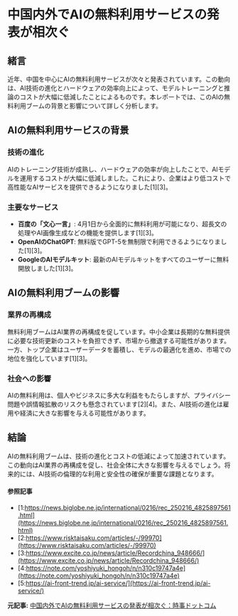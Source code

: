 # 中国内外でAIの無料利用サービスの発表が相次ぐ

## 緒言

近年、中国を中心にAIの無料利用サービスが次々と発表されています。この動向は、AI技術の進化とハードウェアの効率向上によって、モデルトレーニングと推論のコストが大幅に低減したことによるものです。本レポートでは、このAIの無料利用ブームの背景と影響について詳しく分析します。

## AIの無料利用サービスの背景

### 技術の進化

AIのトレーニング技術が成熟し、ハードウェアの効率が向上したことで、AIモデルを運用するコストが大幅に低減しました。これにより、企業はより低コストで高性能なAIサービスを提供できるようになりました[1][3]。

### 主要なサービス

- **百度の「文心一言」**: 4月1日から全面的に無料利用が可能になり、超長文の処理やAI画像生成などの機能を提供します[1][3]。
- **OpenAIのChatGPT**: 無料版でGPT-5を無制限で利用できるようになりました[1][3]。
- **GoogleのAIモデルキット**: 最新のAIモデルキットをすべてのユーザーに無料開放しました[1][3]。

## AIの無料利用ブームの影響

### 業界の再構成

無料利用ブームはAI業界の再構成を促しています。中小企業は長期的な無料提供に必要な技術更新のコストを負担できず、市場から撤退する可能性があります。一方、トップ企業はユーザーデータを蓄積し、モデルの最適化を進め、市場での地位を強化しています[1][3]。

### 社会への影響

AIの無料利用は、個人やビジネスに多大な利益をもたらしますが、プライバシー問題や誤情報拡散のリスクも懸念されています[2][4]。また、AI技術の進化は雇用や経済に大きな影響を与える可能性があります。

## 結論

AIの無料利用ブームは、技術の進化とコストの低減によって加速されています。この動向はAI業界の再構成を促し、社会全体に大きな影響を与えるでしょう。将来的には、AI技術の倫理的な利用と安全性の確保が重要な課題となります。

#### 参照記事
- [1:https://news.biglobe.ne.jp/international/0216/rec_250216_4825897561.html](https://news.biglobe.ne.jp/international/0216/rec_250216_4825897561.html)
- [2:https://www.risktaisaku.com/articles/-/99970](https://www.risktaisaku.com/articles/-/99970)
- [3:https://www.excite.co.jp/news/article/Recordchina_948666/](https://www.excite.co.jp/news/article/Recordchina_948666/)
- [4:https://note.com/yoshiyuki_hongoh/n/n310c19747a4e](https://note.com/yoshiyuki_hongoh/n/n310c19747a4e)
- [5:https://ai-front-trend.jp/ai-service/](https://ai-front-trend.jp/ai-service/)


**元記事:** [中国内外でAIの無料利用サービスの発表が相次ぐ：時事ドットコム](https://www.jiji.com/jc/article?k=3563357&g=cgtn)